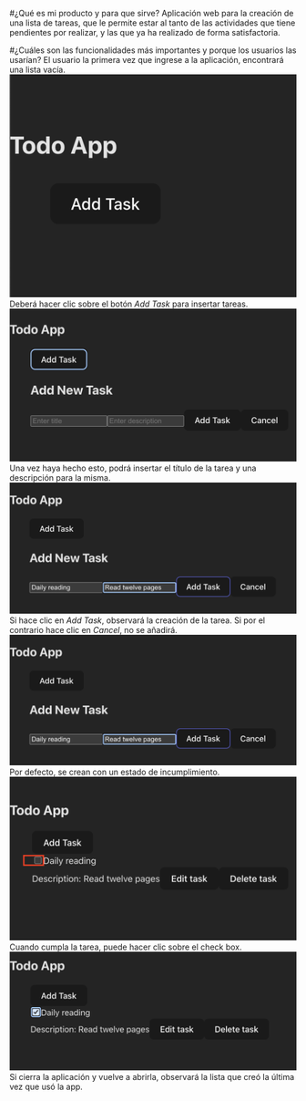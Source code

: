 #¿Qué es mi producto y para que sirve?
Aplicación web para la creación de una lista de tareas, que le permite estar al tanto de las actividades que tiene pendientes por realizar, y las que ya ha realizado de forma satisfactoria.

#¿Cuáles son las funcionalidades más importantes y porque los usuarios las usarían?
El usuario la primera vez que ingrese a la aplicación, encontrará una lista vacía.  
![Alt text](image.png)  
Deberá hacer clic sobre el botón _Add Task_ para insertar tareas.  
![Alt text](image-1.png)  
Una vez haya hecho esto, podrá insertar el título de la tarea y una descripción para la misma.  
![Alt text](image-2.png)  
Si hace clic en _Add Task_, observará la creación de la tarea. Si por el contrario hace clic en _Cancel_, no se añadirá.  
![Alt text](image-3.png)  
Por defecto, se crean con un estado de incumplimiento.   
![Alt text](image-4.png)  
Cuando cumpla la tarea, puede hacer clic sobre el check box.  
![Alt text](image-5.png)  
Si cierra la aplicación y vuelve a abrirla, observará la lista que creó la última vez que usó la app.

